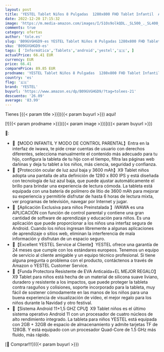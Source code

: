 ```yaml
---
layout: post
title: 'YESTEL Tablet Niños 8 Pulgadas  1280x800 FHD Tablet Infantil  Android 11 Certificado por Google GMS  2.5D IPS  2GB+32GB ROM TF 4-256G   WiFi/Control Parental/3600mAh/Tablet con Kid-Proof Funda  Azul'
date: 2022-12-20 17:15:32
image: 'https://m.media-amazon.com/images/I/51Os9olkQDL._SL500_._SL400_.jpg'
comments: true
category: ofertas
author: 'tole.es'
slug: 'B09GVGHGD9-es YESTEL Tablet Niños 8 Pulgadas 1280x800 FHD Tablet...'
sku: 'B09GVGHGD9-es'
tags: [ 'Informática','Tablets','android','yestel','🇪🇸', ]
actualPrice: 66.41 EUR
currency: EUR
price: 66.41
comparePrice: 89.85 EUR
prodname: 'YESTEL Tablet Niños 8 Pulgadas  1280x800 FHD Tablet Infantil  Android 11 Certificado por Google GMS  2.5D IPS  2GB+32GB ROM TF 4-256G   WiFi/Control Parental/3600mAh/Tablet con Kid-Proof Funda  Azul'
country: 'es'
flag: '🇪🇸'
brand: 'YESTEL'
buyurl: 'https://www.amazon.es/dp/B09GVGHGD9/?tag=tolees-21'
descuento: '26.09'
average: '83.99'
---
```


Tienes [{{< param title >}}]({{< param buyurl >}}) aqui!

[![{{< param prodname >}}]({{< param image >}})]({{< param buyurl >}})

🔎:

- 🤩【MODO INFANTIL Y MODO DE CONTROL PARENTAL】Entra en la interfaz de iwawa, te pide crear cuentas de usuario con derechos diferentes, selecciona manualmente el contenido más adecuado para tu hijo, configura la tableta de tu hijo con el tiempo, filtra las páginas web dañinas y deja tu tablet a los niños, más ciencia, seguridad y confianza.
- 🤩【Protección ocular de luz azul baja y 3600 mAh】X9 Tablet niños adopta una pantalla de alta definición de 1280 x 800 IPS y está diseñada con tecnología de luz azul baja, que puede ajustar automáticamente el brillo para brindar una experiencia de lectura cómoda. La tableta está equipada con una batería de polímero de litio de 3600 mAh para mejorar su experiencia y permitirle disfrutar de hasta 6 horas de lectura mixta, ver programas de televisión, navegar por Internet y jugar.
- 🤩【Aplicación Exclusiva para niños Preinstalada 】iWAWA es una APLICACIÓN con función de control parental y contiene una gran cantidad de software de aprendizaje y educación para niños. Es una aplicación que puede proporcionar a los niños una interfaz segura de Android. Cuando los niños ingresan libremente a algunas aplicaciones de aprendizaje o sitios web, eliminan la interferencia de mala información y disfrutan de un espacio seguro.
- 🤩【Excellent YESTEL Service al Cliente】YESTEL ofrece una garantía de 24 meses que cumple con los estándares europeos. Tenemos un equipo de servicio al cliente amigable y un equipo técnico profesional. Si tiene alguna pregunta o problema con el producto, contáctenos a través de Amazon o YESTEL Customer Service.
- 🤩【Funda Protectora Resistente de EVA Anticaída+EL MEJOR REGALO】X9 Tablet para niños está hecha de un material de silicona suave liviano, duradero y resistente a los impactos, que puede proteger la tableta contra rasguños y colisiones, soporte incorporado para la tableta, muy fácil de sostener cómodamente en las manos de los niños para una buena experiencia de visualización de vídeo, el mejor regalo para los niños durante la Navidad y otro festival.
- 🤩【Sistema Android 11+1,5 GHZ CPU】X9 Tablet niños es el último sistema operativo Android 11 con un procesador de cuatro núcleos de alto rendimiento integrado. La tableta para niños YESTEL está equipada con 2GB + 32GB de espacio de almacenamiento y admite tarjetas TF de 128GB. Y está equipado con un procesador Quad-Core de 1.5 GHz más fluido, más rápido.

[🛒 Comprar!!!]({{< param buyurl >}})
